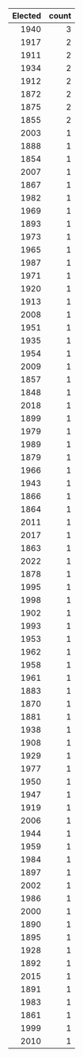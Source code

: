 |   Elected |   count |
|----------:|--------:|
|      1940 |       3 |
|      1917 |       2 |
|      1911 |       2 |
|      1934 |       2 |
|      1912 |       2 |
|      1872 |       2 |
|      1875 |       2 |
|      1855 |       2 |
|      2003 |       1 |
|      1888 |       1 |
|      1854 |       1 |
|      2007 |       1 |
|      1867 |       1 |
|      1982 |       1 |
|      1969 |       1 |
|      1893 |       1 |
|      1973 |       1 |
|      1965 |       1 |
|      1987 |       1 |
|      1971 |       1 |
|      1920 |       1 |
|      1913 |       1 |
|      2008 |       1 |
|      1951 |       1 |
|      1935 |       1 |
|      1954 |       1 |
|      2009 |       1 |
|      1857 |       1 |
|      1848 |       1 |
|      2018 |       1 |
|      1899 |       1 |
|      1979 |       1 |
|      1989 |       1 |
|      1879 |       1 |
|      1966 |       1 |
|      1943 |       1 |
|      1866 |       1 |
|      1864 |       1 |
|      2011 |       1 |
|      2017 |       1 |
|      1863 |       1 |
|      2022 |       1 |
|      1878 |       1 |
|      1995 |       1 |
|      1998 |       1 |
|      1902 |       1 |
|      1993 |       1 |
|      1953 |       1 |
|      1962 |       1 |
|      1958 |       1 |
|      1961 |       1 |
|      1883 |       1 |
|      1870 |       1 |
|      1881 |       1 |
|      1938 |       1 |
|      1908 |       1 |
|      1929 |       1 |
|      1977 |       1 |
|      1950 |       1 |
|      1947 |       1 |
|      1919 |       1 |
|      2006 |       1 |
|      1944 |       1 |
|      1959 |       1 |
|      1984 |       1 |
|      1897 |       1 |
|      2002 |       1 |
|      1986 |       1 |
|      2000 |       1 |
|      1890 |       1 |
|      1895 |       1 |
|      1928 |       1 |
|      1892 |       1 |
|      2015 |       1 |
|      1891 |       1 |
|      1983 |       1 |
|      1861 |       1 |
|      1999 |       1 |
|      2010 |       1 |